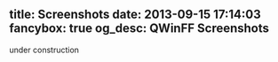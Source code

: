 title: Screenshots
date: 2013-09-15 17:14:03
fancybox: true
og_desc: QWinFF Screenshots
---

under construction
